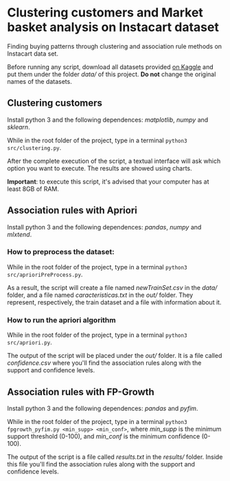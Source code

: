 # Clustering customers and Market basket analysis on Instacart dataset
Finding buying patterns through clustering and association rule methods on Instacart data set.

Before running any script, download all datasets provided [on Kaggle](https://www.kaggle.com/c/instacart-market-basket-analysis/data) and put them under the folder *data/* of this project. **Do not** change the original names of the datasets.


## Clustering customers
Install python 3 and the following dependences: *matplotlib*, *numpy* and *sklearn*.

While in the root folder of the project, type in a terminal `python3 src/clustering.py`.

After the complete execution of the script, a textual interface will ask which option you want to execute. The results are showed using charts.

**Important**: to execute this script, it's advised that your computer has at least 8GB of RAM.

## Association rules with Apriori
Install python 3 and the following dependences: *pandas*, *numpy* and *mlxtend*.

### How to preprocess the dataset:
While in the root folder of the project, type in a terminal `python3 src/aprioriPreProcess.py`.

As a result, the script will create a file named *newTrainSet.csv* in the *data/* folder, and a file named *caracteristicas.txt* in the *out/* folder. They represent, respectively, the train dataset and a file with information about it.

### How to run the apriori algorithm
While in the root folder of the project, type in a terminal `python3 src/apriori.py`.

The output of the script will be placed under the *out/* folder. It is a file called *confidence.csv* where you'll find the association rules along with the support and confidence levels.

## Association rules with FP-Growth
Install python 3 and the following dependences: *pandas* and *pyfim*.

While in the root folder of the project, type in a terminal `python3 fpgrowth_pyfim.py <min_supp> <min_conf>`, where *min_supp* is the minimum support threshold (0-100), and *min_conf* is the minimum confidence (0-100).

The output of the script is a file called *results.txt* in the *results/* folder. Inside this file you'll find the association rules along with the support and confidence levels.
